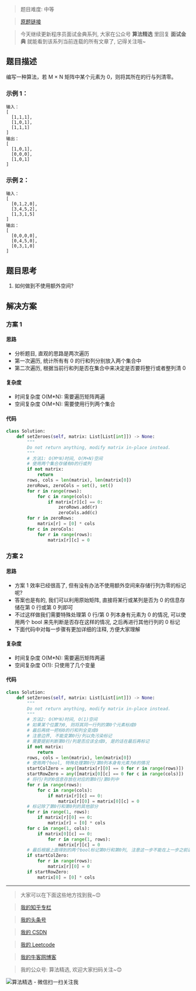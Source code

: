 > 题目难度: 中等

> [原题链接](https://leetcode-cn.com/problems/zero-matrix-lcci/)

> 今天继续更新程序员面试金典系列, 大家在公众号 **算法精选** 里回复 **面试金典** 就能看到该系列当前连载的所有文章了, 记得关注哦~

## 题目描述

编写一种算法，若 M × N 矩阵中某个元素为 0，则将其所在的行与列清零。

### 示例 1：

```
输入：
[
  [1,1,1],
  [1,0,1],
  [1,1,1]
]
输出：
[
  [1,0,1],
  [0,0,0],
  [1,0,1]
]
```

### 示例 2：

```
输入：
[
  [0,1,2,0],
  [3,4,5,2],
  [1,3,1,5]
]
输出：
[
  [0,0,0,0],
  [0,4,5,0],
  [0,3,1,0]
]
```

## 题目思考

1. 如何做到不使用额外空间?

## 解决方案

### 方案 1

#### 思路

- 分析题目, 直观的思路是两次遍历
- 第一次遍历, 统计所有有 0 的行和列分别放入两个集合中
- 第二次遍历, 根据当前行和列是否在集合中来决定是否要将整行或者整列清 0

#### 复杂度

- 时间复杂度 O(M\*N): 需要遍历矩阵两遍
- 空间复杂度 O(M+N): 需要使用行列两个集合

#### 代码

```python
class Solution:
    def setZeroes(self, matrix: List[List[int]]) -> None:
        """
        Do not return anything, modify matrix in-place instead.
        """
        # 方法1: O(M*N)时间, O(M+N)空间
        # 使用两个集合存储有0的行或列
        if not matrix:
            return
        rows, cols = len(matrix), len(matrix[0])
        zeroRows, zeroCols = set(), set()
        for r in range(rows):
            for c in range(cols):
                if matrix[r][c] == 0:
                    zeroRows.add(r)
                    zeroCols.add(c)
        for r in zeroRows:
            matrix[r] = [0] * cols
        for c in zeroCols:
            for r in range(rows):
                matrix[r][c] = 0
```

### 方案 2

#### 思路

- 方案 1 效率已经很高了, 但有没有办法不使用额外空间来存储行列为零的标记呢?
- 答案也是有的, 我们可以利用原始矩阵, 直接将某行或某列是否为 0 的信息存储在第 0 行或第 0 列即可
- 不过这样做我们需要特殊处理第 0 行/第 0 列本身有元素为 0 的情况, 可以使用两个 bool 来先判断是否存在这样的情况, 之后再进行其他行列的 0 标记
- 下面代码中对每一步骤有更加详细的注释, 方便大家理解

#### 复杂度

- 时间复杂度 O(M\*N): 需要遍历矩阵两遍
- 空间复杂度 O(1): 只使用了几个变量

#### 代码

```python
class Solution:
    def setZeroes(self, matrix: List[List[int]]) -> None:
        """
        Do not return anything, modify matrix in-place instead.
        """
        # 方法2: O(M*N)时间, O(1)空间
        # 如果某个位置为0, 则将其同一行列的第0个元素标成0
        # 最后再统一把标0的行和列全变成0
        # 注意边界, 不能变第0行/列以免污染标记
        # 需要提前判断第0行/列是否应该全成0, 是的话在最后再标记
        if not matrix:
            return
        rows, cols = len(matrix), len(matrix[0])
        # 使用两个bool, 特殊处理第0行/第0列本身有元素为0的情况
        startColZero = any([matrix[r][0] == 0 for r in range(rows)])
        startRowZero = any([matrix[0][c] == 0 for c in range(cols)])
        # 将行/列的0信息存放在对应的第0行/第0列中
        for r in range(rows):
            for c in range(cols):
                if matrix[r][c] == 0:
                    matrix[r][0] = matrix[0][c] = 0
        # 标记除了第0行和第0列的其他部分
        for r in range(1, rows):
            if matrix[r][0] == 0:
                matrix[r] = [0] * cols
        for c in range(1, cols):
            if matrix[0][c] == 0:
                for r in range(1, rows):
                    matrix[r][c] = 0
        # 最后根据上面得到的两个bool标记第0行和第0列, 注意这一步不能在上一步之前进行, 不然就污染了之前存储好的在第0行或列的标记了
        if startColZero:
            for r in range(rows):
                matrix[r][0] = 0
        if startRowZero:
            matrix[0] = [0] * cols
```

---

> 大家可以在下面这些地方找到我~😊

> [我的知乎专栏](https://zhuanlan.zhihu.com/c_1242508721932464128)

> [我的头条号](https://www.toutiao.com/c/user/1090304683804520/#mid=1671643017345028)

> [我的 CSDN](https://me.csdn.net/zjulyx1993)

> [我的 Leetcode](https://leetcode-cn.com/u/suibianfahui/)

> [我的牛客网博客](https://blog.nowcoder.net/zjulyx)

> 我的公众号: 算法精选, 欢迎大家扫码关注~😊

![算法精选 - 微信扫一扫关注我](https://mmbiz.qpic.cn/mmbiz_jpg/1KjZicMlYPMgZWmoL4eYcs6UcfmvsetDWME2YJyaCp9oT9z3U573FWENBNhyOByxYI0epew6O37hiaOhdh90QeJg/640?wx_fmt=jpeg&tp=webp&wxfrom=5&wx_lazy=1&wx_co=1)
